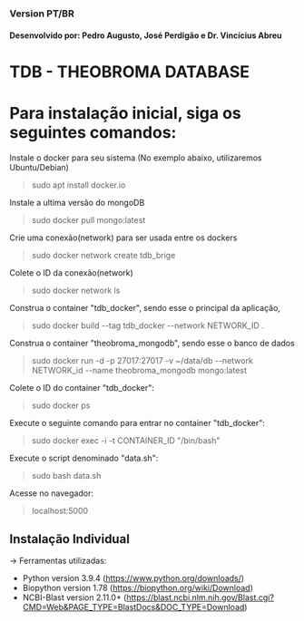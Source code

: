 ### Version PT/BR

#### Desenvolvido por: Pedro Augusto, José Perdigão e Dr. Vincícius Abreu

# TDB - THEOBROMA DATABASE

# Para instalação inicial, siga os seguintes comandos:

Instale o docker para seu sistema (No exemplo abaixo, utilizaremos Ubuntu/Debian)
> sudo apt install docker.io

Instale a ultima versão do mongoDB
> sudo docker pull mongo:latest

Crie uma conexão(network) para ser usada entre os dockers
> sudo docker network create tdb_brige

Colete o ID da conexão(network)
> sudo docker network ls

Construa o container "tdb_docker", sendo esse o principal da aplicação, 
> sudo docker build --tag tdb_docker --network NETWORK_ID .

Construa o container "theobroma_mongodb", sendo esse o banco de dados
> sudo docker run -d -p 27017:27017 -v ~/data/db --network NETWORK_id --name theobroma_mongodb mongo:latest

Colete o ID do container "tdb_docker":
> sudo docker ps

Execute o seguinte comando para entrar no container "tdb_docker":
> sudo docker exec -i -t CONTAINER_ID "/bin/bash"

 Execute o script denominado "data.sh":
> sudo bash data.sh

Acesse no navegador:
> localhost:5000

## Instalação Individual

-> Ferramentas utilizadas:

- Python version 3.9.4 (https://www.python.org/downloads/)
- Biopython version 1.78 (https://biopython.org/wiki/Download)
- NCBI-Blast version 2.11.0+ (https://blast.ncbi.nlm.nih.gov/Blast.cgi?CMD=Web&PAGE_TYPE=BlastDocs&DOC_TYPE=Download)

